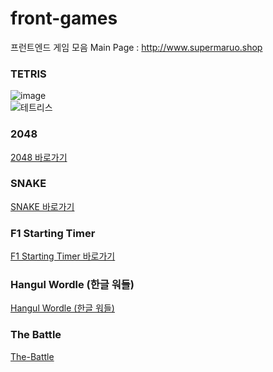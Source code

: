 # front-games
프런트엔드 게임 모음
Main Page : http://www.supermaruo.shop


### TETRIS  
![image](https://github.com/user-attachments/assets/caaad597-c109-4d3b-844b-8687b33e8cc5)  
![테트리스](https://github.com/user-attachments/assets/adf0fec7-c7ca-48a8-9d18-0e9548599353)  


### 2048  

[2048 바로가기](https://yashin20.github.io/front-games/2048/2048.html)  


### SNAKE  

[SNAKE 바로가기](https://yashin20.github.io/front-games/snake/snake.html)  


### F1 Starting Timer  

[F1 Starting Timer 바로가기](https://yashin20.github.io/front-games/2048/2048.html)  


### Hangul Wordle (한글 워들)  

[Hangul Wordle (한글 워들)](https://yashin20.github.io/front-games/f1-starting-timer/timer.html)  


### The Battle  

[The-Battle](https://yashin20.github.io/front-games/the-battle/start-page.html)  
